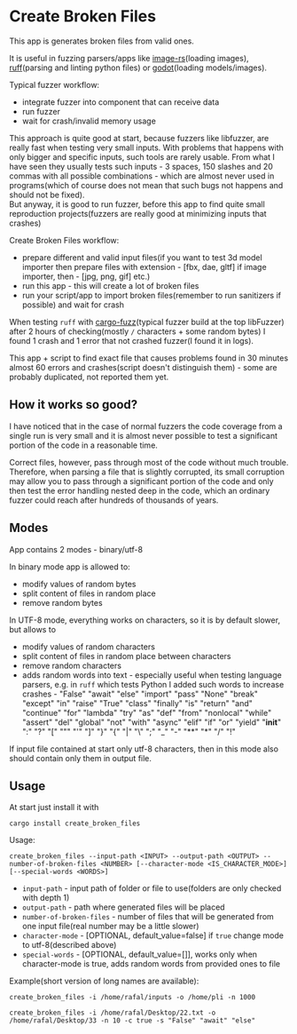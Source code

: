 # Create Broken Files
This app is generates broken files from valid ones.

It is useful in fuzzing parsers/apps like [image-rs](https://github.com/image-rs/image/)(loading images), [ruff](https://github.com/charliermarsh/ruff)(parsing and linting python files) or [godot](https://github.com/godotengine/godot)(loading models/images).

Typical fuzzer workflow:
- integrate fuzzer into component that can receive data
- run fuzzer
- wait for crash/invalid memory usage

This approach is quite good at start, because fuzzers like libfuzzer, are really fast when testing very small inputs. With problems that happens with only bigger and specific inputs, such tools are rarely usable. From what I have seen they usually tests such inputs - 3 spaces, 150 slashes and 20 commas with all possible combinations - which are almost never used in programs(which of course does not mean that such bugs not happens and should not be fixed).  
But anyway, it is good to run fuzzer, before this app to find quite small reproduction projects(fuzzers are really good at minimizing inputs that crashes)

Create Broken Files workflow:
- prepare different and valid input files(if you want to test 3d model importer then prepare files with extension - [fbx, dae, gltf] if image importer, then - [jpg, png, gif] etc.)
- run this app - this will create a lot of broken files
- run your script/app to import broken files(remember to run sanitizers if possible) and wait for crash

When testing `ruff` with [cargo-fuzz](https://github.com/rust-fuzz/cargo-fuzz)(typical fuzzer build at the top libFuzzer) after 2 hours of checking(mostly `/` characters + some random bytes) I found 1 crash and 1 error that not crashed fuzzer(I found it in logs).

This app + script to find exact file that causes problems found in 30 minutes almost 60 errors and crashes(script doesn't distinguish them) - some are probably duplicated, not reported them yet.

## How it works so good?
I have noticed that in the case of normal fuzzers the code coverage from a single run is very small and it is almost never possible to test a significant portion of the code in a reasonable time.

Correct files, however, pass through most of the code without much trouble. Therefore, when parsing a file that is slightly corrupted, its small corruption may allow you to pass through a significant portion of the code and only then test the error handling nested deep in the code, which an ordinary fuzzer could reach after hundreds of thousands of years.

## Modes
App contains 2 modes - binary/utf-8

In binary mode app is allowed to:
- modify values of random bytes
- split content of files in random place
- remove random bytes

In UTF-8 mode, everything works on characters, so it is by default slower, but allows to
- modify values of random characters
- split content of files in random place between characters
- remove random characters
- adds random words into text - especially useful when testing language parsers, e.g. in `ruff` which tests Python I added such words to increase crashes - "False" "await" "else" "import" "pass" "None" "break" "except" "in" "raise" "True" "class" "finally" "is" "return" "and" "continue" "for" "lambda" "try" "as" "def" "from" "nonlocal" "while" "assert" "del" "global" "not" "with" "async" "elif" "if" "or" "yield" "__init__" ":" "?" "[" "\"" "\'" "]" "}" "{" "|" "\\" ";" "_" "-" "**" "*" "/" "!"

If input file contained at start only utf-8 characters, then in this mode also should contain only them in output file.

## Usage
At start just install it with 
```
cargo install create_broken_files
```
Usage:
```
create_broken_files --input-path <INPUT> --output-path <OUTPUT> --number-of-broken-files <NUMBER> [--character-mode <IS_CHARACTER_MODE>] [--special-words <WORDS>]
```
- `input-path` - input path of folder or file to use(folders are only checked with depth 1)
- `output-path` - path where generated files will be placed
- `number-of-broken-files` - number of files that will be generated from one input file(real number may be a little slower)
- `character-mode` - [OPTIONAL, default_value=false] if `true` change mode to utf-8(described above)
- `special-words` - [OPTIONAL, default_value=[]], works only when character-mode is true, adds random words from provided ones to file

Example(short version of long names are available):
```
create_broken_files -i /home/rafal/inputs -o /home/pli -n 1000
```
```
create_broken_files -i /home/rafal/Desktop/22.txt -o /home/rafal/Desktop/33 -n 10 -c true -s "False" "await" "else"
```
